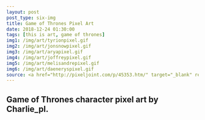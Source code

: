 ```yaml
---
layout: post
post_type: six-img
title: Game of Thrones Pixel Art
date: 2018-12-24 01:30:00
tags: [this is art, game of thrones]
img1: /img/art/tyrionpixel.gif
img2: /img/art/jonsnowpixel.gif
img3: /img/art/aryapixel.gif
img4: /img/art/joffreypixel.gif
img5: /img/art/melisandrepixel.gif
img6: /img/art/daeneryspixel.gif
source: <a href="http://pixeljoint.com/p/45353.htm/" target="_blank" rel="nofollow">PixelJoint</a>
---
```

## Game of Thrones character pixel art by Charlie_pl.

